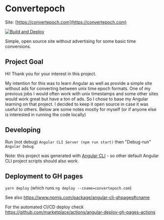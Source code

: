 # Convertepoch

Site: [https://convertepoch.com](https://convertepoch.com)

[![Build and Deploy](https://github.com/ChristianWilkie/convertepoch/actions/workflows/main.yml/badge.svg)](https://github.com/ChristianWilkie/convertepoch/actions/workflows/main.yml)

Simple, open source site without advertising for some basic time conversions.

## Project Goal
Hi! Thank you for your interest in this project.

My intention for this was to learn Angular as well as provide a simple site without ads for converting between unix time epoch formats. 
One of my previous jobs I would often work with unix timestamps and some other sites would work great but have a ton of ads. 
So I chose to base my Angular learning on that project. 
I decided to keep it open source in case it was useful to others.
Below are some notes mostly for myself (or if anyone else is interested in running the code locally)

## Developing

Run (not debug) `Angular CLI Server (npm run start)` then "Debug-run" `Angular Debug`

Note: this project was generated with [Angular CLI](https://github.com/angular/angular-cli) - so other default Angular CLI project scripts should also work. 

## Deployment to GH pages

`yarn deploy` (which runs `ng deploy --cname=convertepoch.com`)

See also https://www.npmjs.com/package/angular-cli-ghpages#cname

For the automated CI/CD deploy check https://github.com/marketplace/actions/angular-deploy-gh-pages-actions
